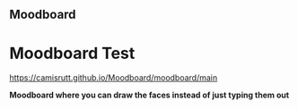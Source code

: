 ## Moodboard

# Moodboard Test
https://camisrutt.github.io/Moodboard/moodboard/main 

**Moodboard where you can draw the faces instead of just typing them out**
